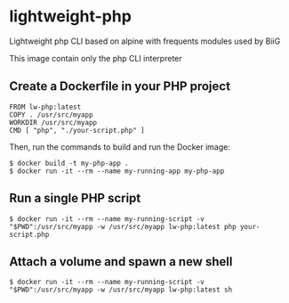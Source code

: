 # lightweight-php
Lightweight php CLI based on alpine with frequents modules used by BiiG

This image contain only the php CLI interpreter

## Create a Dockerfile in your PHP project
```
FROM lw-php:latest
COPY . /usr/src/myapp
WORKDIR /usr/src/myapp
CMD [ "php", "./your-script.php" ]
```

Then, run the commands to build and run the Docker image:
```
$ docker build -t my-php-app .
$ docker run -it --rm --name my-running-app my-php-app
```

## Run a single PHP script

```$ docker run -it --rm --name my-running-script -v "$PWD":/usr/src/myapp -w /usr/src/myapp lw-php:latest php your-script.php```


## Attach a volume and spawn a new shell

```$ docker run -it --rm --name my-running-script -v "$PWD":/usr/src/myapp -w /usr/src/myapp lw-php:latest sh```

